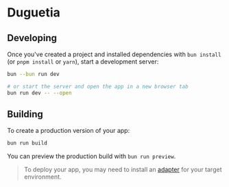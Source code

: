 # Duguetia

## Developing

Once you've created a project and installed dependencies with `bun install` (or `pnpm install` or `yarn`), start a development server:

```bash
bun --bun run dev

# or start the server and open the app in a new browser tab
bun run dev -- --open
```

## Building

To create a production version of your app:

```bash
bun run build
```

You can preview the production build with `bun run preview`.

> To deploy your app, you may need to install an [adapter](https://kit.svelte.dev/docs/adapters) for your target environment.
